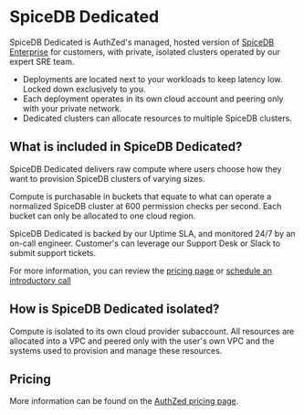 # SpiceDB Dedicated

SpiceDB Dedicated is AuthZed's managed, hosted version of [SpiceDB Enterprise] for customers, with private, isolated clusters operated by our expert SRE team.

- Deployments are located next to your workloads to keep latency low. Locked down exclusively to you.
- Each deployment operates in its own cloud account and peering only with your private network.
- Dedicated clusters can allocate resources to multiple SpiceDB clusters.

[spicedb enterprise]: /spicedb-enterprise/overview

## What is included in SpiceDB Dedicated?

SpiceDB Dedicated delivers raw compute where users choose how they want to provision SpiceDB clusters of varying sizes.

Compute is purchasable in buckets that equate to what can operate a normalized SpiceDB cluster at 600 permission checks per second.
Each bucket can only be allocated to one cloud region.

SpiceDB Dedicated is backed by our Uptime SLA, and monitored 24/7 by an on-call engineer. Customer's can leverage our Support Desk or Slack to submit support tickets.

For more information, you can review the [pricing page] or [schedule an introductory call]

[gold support]: /support#gold-support
[silver support]: /support#silver-support
[pricing page]: https://authzed.com/pricing
[schedule an introductory call]: https://authzed.com/contact/?utm_source=docs

## How is SpiceDB Dedicated isolated?

Compute is isolated to its own cloud provider subaccount.
All resources are allocated into a VPC and peered only with the user's own VPC and the systems used to provision and manage these resources.

## Pricing

More information can be found on the [AuthZed pricing page].

[authzed pricing page]: https://authzed.com/pricing
